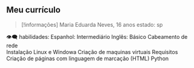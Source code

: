 ## Meu currículo 
> [!informações]
>  Maria Eduarda Neves, 16 anos 
  estado: sp 
 

👁️‍🗨️ habilidades:
Espanhol: Intermediário 
Inglês: Básico 
Cabeamento de rede  
Instalação Linux e Windowa
Criação de maquinas virtuais 
Requisitos 
Criação de páginas com linguagem de marcação (HTML)
Python
